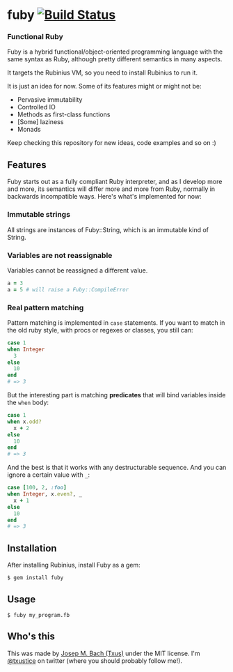 # fuby [![Build Status](https://secure.travis-ci.org/txus/fuby.png)](http://travis-ci.org/txus/fuby)

### Functional Ruby

Fuby is a hybrid functional/object-oriented programming language with the same
syntax as Ruby, although pretty different semantics in many aspects.

It targets the Rubinius VM, so you need to install Rubinius to run it.

It is just an idea for now. Some of its features might or might not be:

* Pervasive immutability
* Controlled IO
* Methods as first-class functions
* [Some] laziness
* Monads

Keep checking this repository for new ideas, code examples and so on :)

## Features

Fuby starts out as a fully compliant Ruby interpreter, and as I develop more and
more, its semantics will differ more and more from Ruby, normally in backwards
incompatible ways. Here's what's implemented for now:

### Immutable strings

All strings are instances of Fuby::String, which is an immutable kind of String.

### Variables are not reassignable

Variables cannot be reassigned a different value.

```ruby
a = 3
a = 5 # will raise a Fuby::CompileError
```

### Real pattern matching

Pattern matching is implemented in `case` statements. If you want to match in
the old ruby style, with procs or regexes or classes, you still can:

```ruby
case 1
when Integer
  3
else
  10
end
# => 3
```

But the interesting part is matching **predicates** that will bind variables
inside the `when` body:

```ruby
case 1
when x.odd?
  x + 2
else
  10
end
# => 3
```

And the best is that it works with any destructurable sequence. And you can
ignore a certain value with `_`:

```ruby
case [100, 2, :foo]
when Integer, x.even?, _
  x + 1
else
  10
end
# => 3
```

## Installation

After installing Rubinius, install Fuby as a gem:

    $ gem install fuby

## Usage

    $ fuby my_program.fb

## Who's this

This was made by [Josep M. Bach (Txus)](http://txustice.me) under the MIT
license. I'm [@txustice][twitter] on twitter (where you should probably follow
me!).

[twitter]: https://twitter.com/txustice
